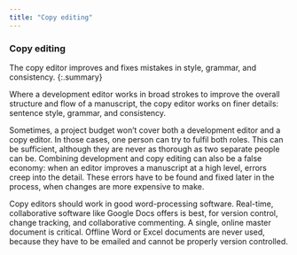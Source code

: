 ```yaml
---
title: "Copy editing"
---
```


### Copy editing

The copy editor improves and fixes mistakes in style, grammar, and consistency.
{:.summary}

Where a development editor works in broad strokes to improve the overall structure and flow of a manuscript, the copy editor works on finer details: sentence style, grammar, and consistency.

Sometimes, a project budget won’t cover both a development editor and a copy editor. In those cases, one person can try to fulfil both roles. This can be sufficient, although they are never as thorough as two separate people can be. Combining development and copy editing can also be a false economy: when an editor improves a manuscript at a high level, errors creep into the detail. These errors have to be found and fixed later in the process, when changes are more expensive to make.

Copy editors should work in good word-processing software. Real-time, collaborative software like Google Docs offers is best, for version control, change tracking, and collaborative commenting. A single, online master document is critical. Offline Word or Excel documents are never used, because they have to be emailed and cannot be properly version controlled.
